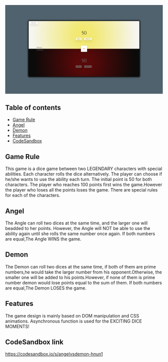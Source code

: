 ![Priview](preview.png)

## Table of contents
* [Game Rule](#general-info)
* [Angel](#technologies)
* [Demon](#setup)
* [Features](#setup)
* [CodeSandbox](#setup)
## Game Rule
This game is a dice game between two LEGENDARY characters with special abilities.
Each character rolls the dice alternatively.
The player can choose if he/she wants to use the ability each turn.
The initial point is 50 for both characters.
The player who reaches 100 points first wins the game.However the player who loses all the points loses the game.
There are special rules for each of the characters.
	
## Angel
The Angle can roll two dices at the same time, and the larger one will beadded to her points.
However, the Angle will NOT be able to use the ability again until she rolls the same number once again.
If both numbers are equal,The Angle WINS the game.

## Demon
The Demon can roll two dices at the same time, if both of them are prime numbers,he would take the larger number from his opponent.Otherwise, the smaller one will be added to his points.However, if none of them is prime number demon would lose points equal to the sum of them.
If both numbers are equal,The Demon LOSES the game.

## Features
The game design is mainly based on DOM manipulation and CSS animations.
Asynchronous function is used for the EXCITING DICE MOMENTS!

## CodeSandbox link
https://codesandbox.io/s/angelvsdemon-hnun1
